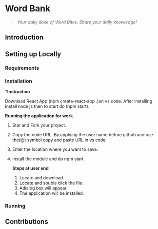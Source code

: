 # Word Bank

> *Your daily dose of Word Bites. Share your daily knowledge!*

## Introduction

## Setting up Locally

### Requirements

### Installation

***Instruction**

Download React App (npm create-react-app .)on vs code. After installing install node js then to start do (npm start).

**Running the application for work**

1. Star and Fork your project.

2. Copy the code URL. By applying the user name before github and use the(@) symbol copy and paste URL in vs code.

3. Enter the location where you want to save.

4. Install the module and do npm start.

   **Steps at user end**

   1. Locate and download.
   2. Locate and souble click the file .
   3. Adialog box will appear. 
   4. The application will be installed.

### Running

## Contributions

